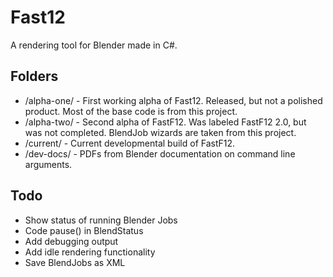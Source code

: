 Fast12
=============
A rendering tool for Blender made in C#.

Folders
-------
* /alpha-one/ - First working alpha of Fast12. Released, but not a polished product. Most of the base code is from this project.
* /alpha-two/ - Second alpha of FastF12. Was labeled FastF12 2.0, but was not completed. BlendJob wizards are taken from this project.
* /current/ - Current developmental build of FastF12. 
* /dev-docs/ - PDFs from Blender documentation on command line arguments. 
             
Todo
-------
* Show status of running Blender Jobs
* Code pause() in BlendStatus
* Add debugging output
* Add idle rendering functionality
* Save BlendJobs as XML